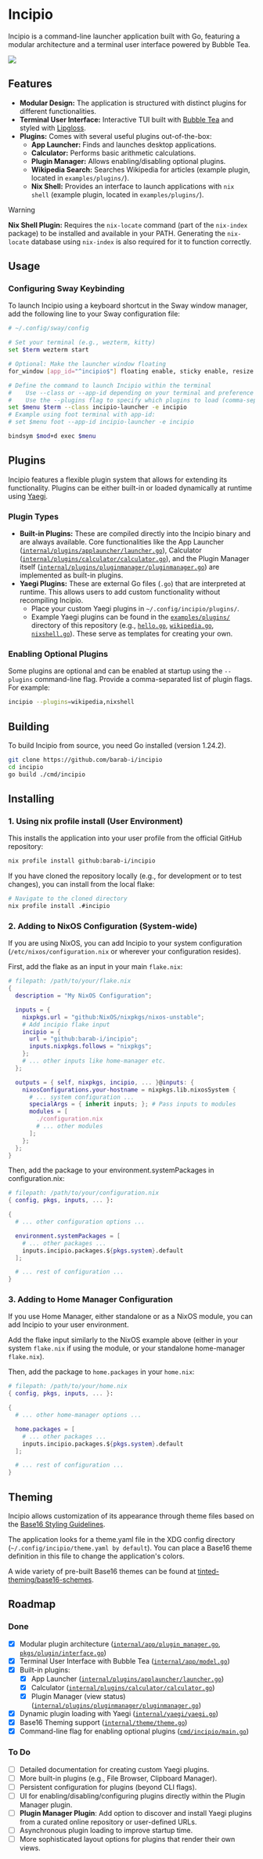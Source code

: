 # Incipio

Incipio is a command-line launcher application built with Go, featuring a modular architecture and a terminal user interface powered by Bubble Tea.

![](./assets/demo.gif)

## Features

*   **Modular Design:** The application is structured with distinct plugins for different functionalities.
*   **Terminal User Interface:** Interactive TUI built with [Bubble Tea](https://github.com/charmbracelet/bubbletea) and styled with [Lipgloss](https://github.com/charmbracelet/lipgloss).
*   **Plugins:** Comes with several useful plugins out-of-the-box:
    *   **App Launcher:** Finds and launches desktop applications.
    *   **Calculator:** Performs basic arithmetic calculations.
    *   **Plugin Manager:** Allows enabling/disabling optional plugins.
    *   **Wikipedia Search:** Searches Wikipedia for articles (example plugin, located in `examples/plugins/`).
    *   **Nix Shell:** Provides an interface to launch applications with `nix shell` (example plugin, located in `examples/plugins/`).

> [!WARNING]
> **Nix Shell Plugin:** Requires the `nix-locate` command (part of the `nix-index` package) to be installed and available in your PATH. Generating the `nix-locate` database using `nix-index` is also required for it to function correctly.

## Usage

### Configuring Sway Keybinding

To launch Incipio using a keyboard shortcut in the Sway window manager, add the following line to your Sway configuration file:

```sh
# ~/.config/sway/config

# Set your terminal (e.g., wezterm, kitty)
set $term wezterm start

# Optional: Make the launcher window floating
for_window [app_id="^incipio$"] floating enable, sticky enable, resize set 50 ppt 60 ppt

# Define the command to launch Incipio within the terminal
#    Use --class or --app-id depending on your terminal and preference for matching the window rule.
#    Use the --plugins flag to specify which plugins to load (comma-separated).
set $menu $term --class incipio-launcher -e incipio
# Example using foot terminal with app-id:
# set $menu foot --app-id incipio-launcher -e incipio

bindsym $mod+d exec $menu

```

## Plugins

Incipio features a flexible plugin system that allows for extending its functionality. Plugins can be either built-in or loaded dynamically at runtime using [Yaegi](https://github.com/traefik/yaegi).

### Plugin Types

*   **Built-in Plugins:** These are compiled directly into the Incipio binary and are always available. Core functionalities like the App Launcher ([`internal/plugins/applauncher/launcher.go`](internal/plugins/applauncher/launcher.go)), Calculator ([`internal/plugins/calculator/calculator.go`](internal/plugins/calculator/calculator.go)), and the Plugin Manager itself ([`internal/plugins/pluginmanager/pluginmanager.go`](internal/plugins/pluginmanager/pluginmanager.go)) are implemented as built-in plugins.
*   **Yaegi Plugins:** These are external Go files (`.go`) that are interpreted at runtime. This allows users to add custom functionality without recompiling Incipio.
    *   Place your custom Yaegi plugins in `~/.config/incipio/plugins/`.
    *   Example Yaegi plugins can be found in the [`examples/plugins/`](examples/plugins/) directory of this repository (e.g., [`hello.go`](examples/plugins/hello.go), [`wikipedia.go`](examples/plugins/wikipedia.go), [`nixshell.go`](examples/plugins/nixshell.go)). These serve as templates for creating your own.

### Enabling Optional Plugins

Some plugins are optional and can be enabled at startup using the `--plugins` command-line flag. Provide a comma-separated list of plugin flags. For example:

```sh
incipio --plugins=wikipedia,nixshell
```

## Building

To build Incipio from source, you need Go installed (version 1.24.2).

```sh
git clone https://github.com/barab-i/incipio
cd incipio
go build ./cmd/incipio
```

## Installing

### 1. Using nix profile install (User Environment)

This installs the application into your user profile from the official GitHub repository:

```sh
nix profile install github:barab-i/incipio
```

If you have cloned the repository locally (e.g., for development or to test changes), you can install from the local flake:

```sh
# Navigate to the cloned directory 
nix profile install .#incipio
```

### 2. Adding to NixOS Configuration (System-wide)

If you are using NixOS, you can add Incipio to your system configuration (`/etc/nixos/configuration.nix` or wherever your configuration resides).

First, add the flake as an input in your main `flake.nix`:

```nix
# filepath: /path/to/your/flake.nix
{
  description = "My NixOS Configuration";

  inputs = {
    nixpkgs.url = "github:NixOS/nixpkgs/nixos-unstable";
    # Add incipio flake input
    incipio = {
      url = "github:barab-i/incipio";
      inputs.nixpkgs.follows = "nixpkgs";
    };
    # ... other inputs like home-manager etc.
  };

  outputs = { self, nixpkgs, incipio, ... }@inputs: {
    nixosConfigurations.your-hostname = nixpkgs.lib.nixosSystem {
      # ... system configuration ...
      specialArgs = { inherit inputs; }; # Pass inputs to modules
      modules = [
        ./configuration.nix
        # ... other modules
      ];
    };
  };
}
```

Then, add the package to your environment.systemPackages in configuration.nix:

```nix
# filepath: /path/to/your/configuration.nix
{ config, pkgs, inputs, ... }:

{
  # ... other configuration options ...

  environment.systemPackages = [
    # ... other packages ...
    inputs.incipio.packages.${pkgs.system}.default
  ];

  # ... rest of configuration ...
}
```

### 3. Adding to Home Manager Configuration
If you use Home Manager, either standalone or as a NixOS module, you can add Incipio to your user environment.

Add the flake input similarly to the NixOS example above (either in your system `flake.nix` if using the module, or your standalone home-manager `flake.nix`).

Then, add the package to `home.packages` in your `home.nix`:

```nix
# filepath: /path/to/your/home.nix
{ config, pkgs, inputs, ... }:

{
  # ... other home-manager options ...

  home.packages = [
    # ... other packages ...
    inputs.incipio.packages.${pkgs.system}.default
  ];

  # ... rest of configuration ...
}
```

## Theming
Incipio allows customization of its appearance through theme files based on the [Base16 Styling Guidelines](https://github.com/chriskempson/base16/blob/main/styling.md).

The application looks for a theme.yaml file in the XDG config directory (`~/.config/incipio/theme.yaml by default`). You can place a Base16 theme definition in this file to change the application's colors.

A wide variety of pre-built Base16 themes can be found at [tinted-theming/base16-schemes](https://github.com/tinted-theming/base16-schemes).

## Roadmap

### Done
*   [x] Modular plugin architecture ([`internal/app/plugin_manager.go`](internal/app/plugin_manager.go), [`pkgs/plugin/interface.go`](pkgs/plugin/interface.go))
*   [x] Terminal User Interface with Bubble Tea ([`internal/app/model.go`](internal/app/model.go))
*   [x] Built-in plugins:
    *   [x] App Launcher ([`internal/plugins/applauncher/launcher.go`](internal/plugins/applauncher/launcher.go))
    *   [x] Calculator ([`internal/plugins/calculator/calculator.go`](internal/plugins/calculator/calculator.go))
    *   [x] Plugin Manager (view status) ([`internal/plugins/pluginmanager/pluginmanager.go`](internal/plugins/pluginmanager/pluginmanager.go))
*   [x] Dynamic plugin loading with Yaegi ([`internal/yaegi/yaegi.go`](internal/yaegi/yaegi.go))
*   [x] Base16 Theming support ([`internal/theme/theme.go`](internal/theme/theme.go))
*   [x] Command-line flag for enabling optional plugins ([`cmd/incipio/main.go`](cmd/incipio/main.go))

### To Do
*   [ ] Detailed documentation for creating custom Yaegi plugins.
*   [ ] More built-in plugins (e.g., File Browser, Clipboard Manager).
*   [ ] Persistent configuration for plugins (beyond CLI flags).
*   [ ] UI for enabling/disabling/configuring plugins directly within the Plugin Manager plugin.
*   [ ] **Plugin Manager Plugin**: Add option to discover and install Yaegi plugins from a curated online repository or user-defined URLs.
*   [ ] Asynchronous plugin loading to improve startup time.
*   [ ] More sophisticated layout options for plugins that render their own views.
